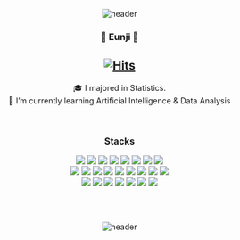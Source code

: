 <div align="center">
  
![header](https://capsule-render.vercel.app/api?type=slice&color=F2CB61&height=150&section=header&text=EunJi&desc=Hello&descSize=20&descAlign=85&descAlignY=50&fontSize=45&fontColor=00000&fontAlign=85&fontAlignY=25&rotate=7&animation=fadeIn)
  
</div>

<div align="center">
  
### 🐰 Eunji 🐰
[![Hits](https://hits.seeyoufarm.com/api/count/incr/badge.svg?url=https%3A%2F%2Fgithub.com%2Fsoondong2&count_bg=%23AA09D7&title_bg=%23FD5858&icon=&icon_color=%23E7E7E7&title=hits&edge_flat=false)](https://hits.seeyoufarm.com)
---
🎓 I majored in Statistics. <br>
🌱 I’m currently learning Artificial Intelligence & Data Analysis

</div>

<br>

<div align="center">
  
### Stacks
<img src="https://img.shields.io/badge/Python-3776AB?style=flat-square&logo=Python&logoColor=white"/></a>
<img src="https://img.shields.io/badge/MySQL-4479A1?style=flat-square&logo=MySQL&logoColor=white"/></a>
<img src="https://img.shields.io/badge/PostgreSQL-4169E1?style=flat-square&logo=PostgreSQL&logoColor=white"/></a>
<img src="https://img.shields.io/badge/Oracle-F80000?style=flat-square&logo=Oracle&logoColor=white"/></a>
<img src="https://img.shields.io/badge/R-276DC3?style=flat-square&logo=R&logoColor=white"/></a>
<img src="https://img.shields.io/badge/Rstudio-75AADB?style=flat-square&logo=Rstudio&logoColor=white"/></a>
<img src="https://img.shields.io/badge/Tableau-E97627?style=flat-square&logo=Tableau&logoColor=white"/></a>
<img src="https://img.shields.io/badge/Streamlit-FF4B4B?style=flat-square&logo=Streamlit&logoColor=white"/></a>
<br>
<img src="https://img.shields.io/badge/OpenCV-5C3EE8?style=flat-square&logo=OpenCV&logoColor=white"/></a>
<img src="https://img.shields.io/badge/PyTorch-EE4C2C?style=flat-square&logo=PyTorch&logoColor=white"/></a>
<img src="https://img.shields.io/badge/Tensorflow-FF6F00?style=flat-square&logo=Tensorflow&logoColor=white"/></a>
<img src="https://img.shields.io/badge/Scikit learn-F7931E?style=flat-square&logo=Scikit learn&logoColor=white"/></a>
<img src="https://img.shields.io/badge/Pandas-150458?style=flat-square&logo=Pandas&logoColor=white"/></a>
<img src="https://img.shields.io/badge/Numpy-150458?style=flat-square&logo=Numpy&logoColor=white"/></a>
<img src="https://img.shields.io/badge/Markdown-000000?style=flat-square&logo=Markdown&logoColor=white"/></a>
<img src="https://img.shields.io/badge/GitHub-181717?style=flat-square&logo=GitHub&logoColor=white"/></a>
<img src="https://img.shields.io/badge/Git-F05032?style=flat-square&logo=Git&logoColor=white"/></a>
<br>
<img src="https://img.shields.io/badge/Jupyter-F37626?style=flat-square&logo=Jupyter&logoColor=white"/></a>
<img src="https://img.shields.io/badge/Anaconda-44A833?style=flat-square&logo=Anaconda&logoColor=white"/></a>
<img src="https://img.shields.io/badge/Visual Studio Code-007ACC?style=flat-square&logo=Visual Studio Code&logoColor=white"/></a>
<img src="https://img.shields.io/badge/Google Colab-F9AB00?style=flat-square&logo=Google Colab&logoColor=white"/></a>
<img src="https://img.shields.io/badge/Notion-000000?style=flat-square&logo=Notion&logoColor=white"/></a>
<img src="https://img.shields.io/badge/Discord-5865F2?style=flat-square&logo=Discord&logoColor=white"/></a>
<img src="https://img.shields.io/badge/Microsoft Excel-007ACC?style=flat-square&logo=Microsoft Excel&logoColor=white"/></a>

</div>

<br>
<br>

<div align="center">
  
![header](https://capsule-render.vercel.app/api?type=slice&color=F2CB61&height=150&section=footer)
  
</div>
